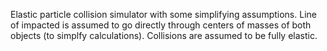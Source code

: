 Elastic particle collision simulator with some simplifying assumptions. Line of impacted is assumed to go directly through centers of masses of both objects (to simplfy calculations). Collisions are assumed to be fully elastic.
